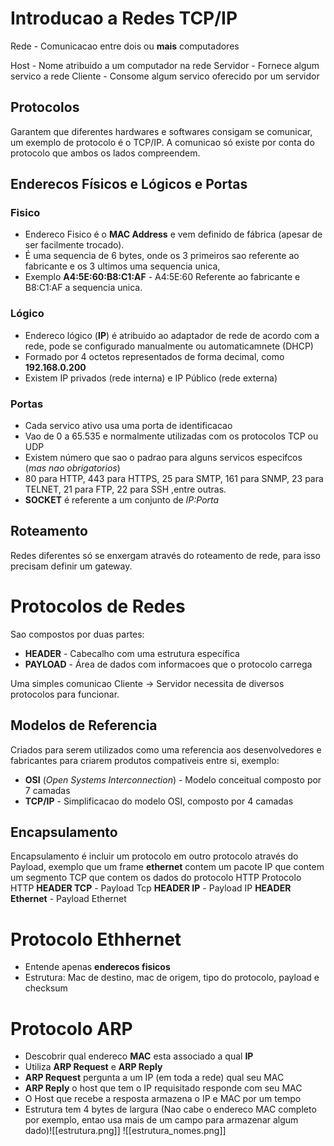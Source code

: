 
# Introducao a Redes TCP/IP

Rede - Comunicacao entre dois ou **mais** computadores

Host - Nome atribuido a um computador na rede
Servidor - Fornece algum servico a rede
Cliente - Consome algum servico oferecido por um servidor

## Protocolos

Garantem que diferentes hardwares e softwares consigam se comunicar, um exemplo de protocolo é o TCP/IP.
A comunicao só existe por conta do protocolo que ambos os lados compreendem.

## Enderecos Físicos e Lógicos e Portas


### Fisico
- Endereco Fisico é o **MAC Address** e vem definido de fábrica (apesar de ser facilmente trocado).
- É uma sequencia de 6 bytes, onde os 3 primeiros sao referente ao fabricante e os 3 ultimos uma sequencia unica,
- Exemplo **A4:5E:60:B8:C1:AF**  - A4:5E:60 Referente ao fabricante e B8:C1:AF a sequencia unica.


### Lógico
- Endereco lógico (**IP**) é atribuido ao adaptador de rede de acordo com a rede, pode se configurado manualmente ou automaticamnete (DHCP)
- Formado por 4 octetos representados de forma decimal, como **192.168.0.200**
- Existem IP privados (rede interna) e IP Público (rede externa)


### Portas
- Cada servico ativo usa uma porta de identificacao
- Vao de 0 a 65.535 e normalmente utilizadas com os protocolos TCP ou UDP
- Existem número que sao o padrao para alguns servicos especifcos (*mas nao obrigatorios*)
- 80 para HTTP, 443 para HTTPS, 25 para SMTP, 161 para SNMP, 23 para TELNET, 21 para FTP, 22 para SSH ,entre outras.
- **SOCKET** é referente a um conjunto de *IP:Porta*
## Roteamento

Redes diferentes só se enxergam através do roteamento de rede, para isso precisam definir um gateway.

# Protocolos de Redes

Sao compostos por duas partes:
- **HEADER** - Cabecalho com uma estrutura específica
- **PAYLOAD** - Área de dados com informacoes que o protocolo carrega

Uma simples comunicao Cliente -> Servidor necessita de diversos protocolos para funcionar.
## Modelos de Referencia

Criados para serem utilizados como uma referencia aos desenvolvedores e fabricantes para criarem produtos compativeis entre si, exemplo:
- **OSI** (*Open Systems Interconnection*) - Modelo conceitual composto por 7 camadas
- **TCP/IP** - Simplificacao do modelo OSI, composto por 4 camadas

## Encapsulamento

Encapsulamento é incluir um protocolo em outro protocolo através do Payload, exemplo que um frame **ethernet** contem um pacote IP que contem um segmento TCP que contem os dados do protocolo HTTP
Protocolo HTTP
**HEADER TCP** - Payload Tcp
**HEADER IP** - Payload IP
**HEADER Ethernet** - Payload Ethernet

# Protocolo Ethhernet

- Entende apenas **enderecos fisicos**
- Estrutura: Mac de destino, mac de origem, tipo do protocolo, payload e checksum

# Protocolo ARP

- Descobrir qual endereco **MAC** esta associado a qual **IP**
- Utiliza **ARP Request** e **ARP Reply**
- **ARP Request** pergunta a um IP (em toda a rede) qual seu MAC
- **ARP Reply** o host que tem o IP requisitado responde com seu MAC
- O Host que recebe a resposta armazena o IP e MAC por um tempo
- Estrutura tem 4 bytes de largura (Nao cabe o endereco MAC completo por exemplo, entao usa mais de um campo para armazenar algum dado)![[estrutura.png]]
![[estrutura_nomes.png]]
